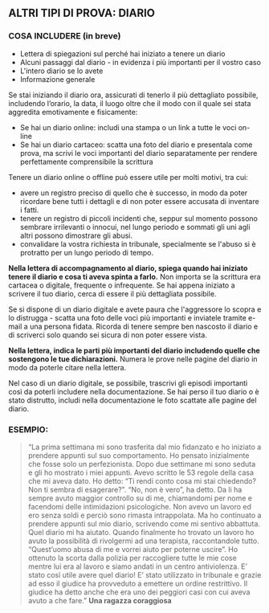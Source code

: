 <h2>ALTRI TIPI DI PROVA: DIARIO</h2>
<h3>COSA INCLUDERE (in breve)</h3>
    <ul>
        <li>Lettera di spiegazioni sul perché hai iniziato a tenere un diario</li>
        <li>Alcuni passaggi dal diario - in evidenza i più importanti per il vostro caso</li>
        <li>L'intero diario se lo avete</li>
        <li>Informazione generale</li>
    </ul>
<p>Se stai iniziando il diario ora, assicurati di tenerlo il più dettagliato possibile, includendo l’orario, la data, il luogo oltre che il modo con il quale sei stata aggredita emotivamente e fisicamente:</p>
    <ul>
        <li>Se hai un diario online: includi una stampa o un link a tutte le voci on-line</li>
        <li>Se hai un diario cartaceo: scatta una foto del diario e presentala come prova, ma scrivi le voci importanti del diario separatamente per rendere perfettamente comprensibile la scrittura</li>
    </ul>
<p>Tenere un diario online o offline può essere utile per molti motivi, tra cui:</p>
    <ul>
        <li>avere un registro preciso di quello che è successo, in modo da poter ricordare bene tutti i dettagli e di non poter essere accusata di inventare i fatti.</li>
        <li>tenere un registro di piccoli incidenti che, seppur sul momento possono sembrare irrilevanti o innocui, nel lungo periodo e sommati gli uni agli altri possono dimostrare gli abusi.</li>
        <li>convalidare la vostra richiesta in tribunale, specialmente se l'abuso si è protratto per un lungo periodo di tempo.</li>
    </ul>
<p><strong>Nella lettera di accompagnamento al diario, spiega quando hai iniziato tenere il diario e cosa ti aveva spinta a farlo.</strong> Non importa se la scrittura era cartacea o digitale, frequente o infrequente.Se hai appena iniziato a scrivere il tuo diario, cerca di essere il più dettagliata possibile.</p>
<p>Se si dispone di un diario digitale e avete paura che l'aggressore lo scopra e lo distrugga - scatta una foto delle voci più importanti e inviatele tramite e-mail a una persona fidata.Ricorda di tenere sempre ben nascosto il diario e di scriverci solo quando sei sicura di non poter essere vista.</p>
<p><strong>Nella lettera, indica le parti più importanti del diario includendo quelle che sostengono le tue dichiarazioni.</strong> Numera le prove nelle pagine del diario in modo da poterle citare nella lettera.</p>
<p>Nel caso di un diario digitale, se possibile, trascrivi gli episodi importanti così da poterli includere nella documentazione.Se hai perso il tuo diario o è stato distrutto, includi nella documentazione le foto scattate alle pagine del diario.</p>
<h3>ESEMPIO:</h3>
<blockquote>“La prima settimana mi sono trasferita dal mio fidanzato e ho iniziato a prendere appunti sul suo comportamento. Ho pensato inizialmente che fosse solo un perfezionista. Dopo due settimane mi sono seduta e gli ho mostrato i miei appunti. Avevo scritto le 53 regole della casa che mi aveva dato. Ho detto: “Ti rendi conto cosa mi stai chiedendo? Non ti sembra di esagerare?”. “No, non è vero”, ha detto. Da li ha sempre avuto maggior controllo su di me, chiamandomi per nome e facendomi delle intimidazioni psicologiche. Non avevo un lavoro ed ero senza soldi e perciò sono rimasta intrappolata. Ma ho continuato a prendere appunti sul mio diario, scrivendo come mi sentivo abbattuta. Quel diario mi ha aiutato. Quando finalmente ho trovato un lavoro ho avuto la possibilità di rivolgermi ad una terapista, raccontandole tutto. “Quest’uomo abusa di me e vorrei aiuto per poterne uscire”. Ho ottenuto la scorta dalla polizia per raccogliere tutte le mie cose mentre lui era al lavoro e siamo andati in un centro antiviolenza. E’ stato così utile avere quel diario! E’ stato utilizzato in tribunale e grazie ad esso il giudice ha provveduto a emettere un ordine restrittivo. Il giudice ha detto anche che era uno dei peggiori casi con cui aveva avuto a che fare.” <strong> Una ragazza coraggiosa</strong></blockquote>